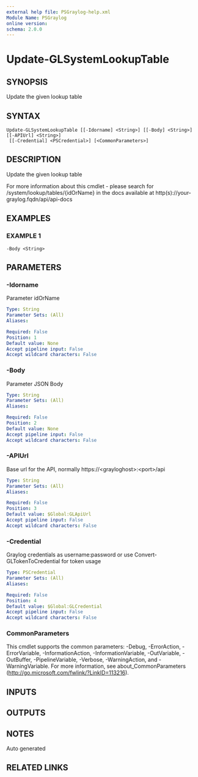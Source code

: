 ```yaml
---
external help file: PSGraylog-help.xml
Module Name: PSGraylog
online version:
schema: 2.0.0
---
```


# Update-GLSystemLookupTable

## SYNOPSIS
Update the given lookup table

## SYNTAX

```
Update-GLSystemLookupTable [[-Idorname] <String>] [[-Body] <String>] [[-APIUrl] <String>]
 [[-Credential] <PSCredential>] [<CommonParameters>]
```

## DESCRIPTION
Update the given lookup table


For more information about this cmdlet - please search for /system/lookup/tables/{idOrName} in the docs available at http(s)://your-graylog.fqdn/api/api-docs

## EXAMPLES

### EXAMPLE 1
```
-Body <String>
```

## PARAMETERS

### -Idorname
Parameter idOrName

```yaml
Type: String
Parameter Sets: (All)
Aliases:

Required: False
Position: 1
Default value: None
Accept pipeline input: False
Accept wildcard characters: False
```

### -Body
Parameter JSON Body

```yaml
Type: String
Parameter Sets: (All)
Aliases:

Required: False
Position: 2
Default value: None
Accept pipeline input: False
Accept wildcard characters: False
```

### -APIUrl
Base url for the API, normally https://\<grayloghost\>:\<port\>/api

```yaml
Type: String
Parameter Sets: (All)
Aliases:

Required: False
Position: 3
Default value: $Global:GLApiUrl
Accept pipeline input: False
Accept wildcard characters: False
```

### -Credential
Graylog credentials as username:password or use Convert-GLTokenToCredential for token usage

```yaml
Type: PSCredential
Parameter Sets: (All)
Aliases:

Required: False
Position: 4
Default value: $Global:GLCredential
Accept pipeline input: False
Accept wildcard characters: False
```

### CommonParameters
This cmdlet supports the common parameters: -Debug, -ErrorAction, -ErrorVariable, -InformationAction, -InformationVariable, -OutVariable, -OutBuffer, -PipelineVariable, -Verbose, -WarningAction, and -WarningVariable.
For more information, see about_CommonParameters (http://go.microsoft.com/fwlink/?LinkID=113216).

## INPUTS

## OUTPUTS

## NOTES
Auto generated

## RELATED LINKS
